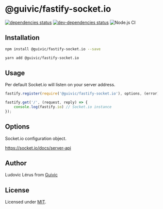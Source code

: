 # @guivic/fastify-socket.io
[![dependencies status](https://david-dm.org/guivic/fastify-socket.io/status.svg)](https://david-dm.org/guivic/fastify-socket.io#info=dependencies)
[![dev-dependencies status](https://david-dm.org/guivic/fastify-socket.io/dev-status.svg)](https://david-dm.org/guivic/fastify-socket.io#info=devDependencies)
![Node.js CI](https://github.com/guivic/fastify-socket.io/workflows/Node.js%20CI/badge.svg)

## Installation

```bash
npm install @guivic/fastify-socket.io --save

yarn add @guivic/fastify-socket.io
```

## Usage

Per default Socket.io will listen on your server address.

```javascript
fastify.register(require('@guivic/fastify-socket.io'), options, (error) => console.error(error));

fastify.get('/', (request, reply) => {
	console.log(fastify.io) // Socket.io instance
});
```

## Options

Socket.io configuration object.

<https://socket.io/docs/server-api>

## Author

Ludovic Lérus from [Guivic](https://guivic.io)

## License

Licensed under [MIT](./LICENSE).
